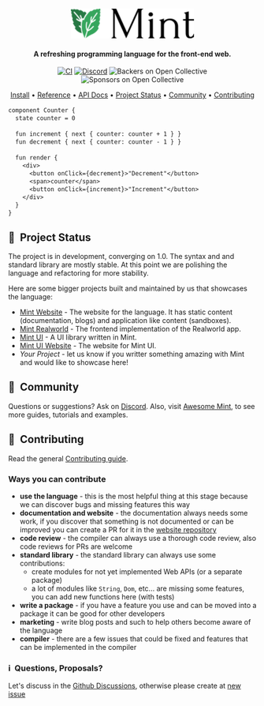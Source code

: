<p align="center">
  <img src="documentation/Brand/logo.svg" style="width:250px;"/>
</p>

<h4 align="center">A refreshing programming language for the front-end web.</h4>

<div align="center">
  
  [![CI](https://github.com/mint-lang/mint/actions/workflows/ci.yml/badge.svg)](https://github.com/mint-lang/mint/actions/workflows/ci.yml)
  [![Discord](https://img.shields.io/discord/698214718241767445)](https://discord.gg/NXFUJs2)
  ![Backers on Open Collective](https://opencollective.com/mint/backers/badge.svg)
  ![Sponsors on Open Collective](https://opencollective.com/mint/sponsors/badge.svg)
  
</div>

<div align="center">

  [Install](https://mint-lang.com/install) •
  [Reference](https://mint-lang.com/reference/) •
  [API Docs](https://mint-lang.com/api) •
  [Project Status](#-project-status) •
  [Community](#-community) •
  [Contributing](#-contributing)
  
</div>

```mint
component Counter {
  state counter = 0

  fun increment { next { counter: counter + 1 } }
  fun decrement { next { counter: counter - 1 } }

  fun render {
    <div>
      <button onClick={decrement}>"Decrement"</button>
      <span>counter</span>
      <button onClick={increment}>"Increment"</button>
    </div>
  }
}
```

## 📔&nbsp; Project Status

The project is in development, converging on 1.0. The syntax and and standard library are mostly stable. 
At this point we are polishing the language and refactoring for more stability.

Here are some bigger projects built and maintained by us that showcases the language:

- [Mint Website](https://github.com/mint-lang/mint-website) - The website for the language. It has static content (documentation, blogs) and application like content (sandboxes).
- [Mint Realworld](https://github.com/mint-lang/mint-realworld) - The frontend implementation of the Realworld app.
- [Mint UI](https://github.com/mint-lang/mint-ui) - A UI library written in Mint.
- [Mint UI Website](https://github.com/mint-lang/mint-ui) - The website for Mint UI.
- _Your Project_ - let us know if you writter something amazing with Mint and would like to showcase here!

## 👥&nbsp; Community

Questions or suggestions? Ask on [Discord](https://discord.gg/KvKr5UZKhY). Also, visit 
[Awesome Mint](https://github.com/egajda/awesome-mint), to see more guides, tutorials
and examples.

## 👷&nbsp; Contributing

Read the general [Contributing guide](https://github.com/mint-lang/mint/blob/master/CONTRIBUTING.md).

### Ways you can contribute

- **use the language** - this is the most helpful thing at this stage because we can discover bugs and missing features this way
- **documentation and website** - the documentation always needs some work, if you discover that something is not documented or can be improved you can create a PR for it in the [website repository](https://github.com/mint-lang/mint-website)
- **code review** - the compiler can always use a thorough code review, also code reviews for PRs are welcome
- **standard library** - the standard library can always use some contributions:
  - create modules for not yet implemented Web APIs (or a separate package)
  - a lot of modules like `String`, `Dom`, etc... are missing some features, you can add new functions here (with tests)
- **write a package** - if you have a feature you use and can be moved into a package it can be good for other developers
- **marketing** - write blog posts and such to help others become aware of the language
- **compiler** - there are a few issues that could be fixed and features that can be implemented in the compiler

### ℹ️&nbsp; Questions, Proposals?

Let's discuss in the [Github Discussions](https://github.com/mint-lang/mint/discussions), otherwise please create at [new issue](https://github.com/mint-lang/mint/issues/new)
